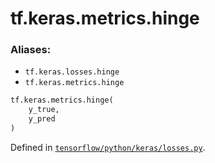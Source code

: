 <div itemscope itemtype="http://developers.google.com/ReferenceObject">
<meta itemprop="name" content="tf.keras.metrics.hinge" />
<meta itemprop="path" content="Stable" />
</div>

# tf.keras.metrics.hinge

### Aliases:

* `tf.keras.losses.hinge`
* `tf.keras.metrics.hinge`

``` python
tf.keras.metrics.hinge(
    y_true,
    y_pred
)
```



Defined in [`tensorflow/python/keras/losses.py`](https://www.tensorflow.org/code/tensorflow/python/keras/losses.py).

